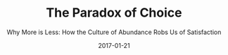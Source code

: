 ---
date: 2017-01-21
dateYear: 2017
isbn: 9780061748998
title: The Paradox of Choice
subtitle: "Why More is Less: How the Culture of Abundance Robs Us of Satisfaction"
description: "Whether we're buying a pair of jeans, ordering a cup of coffee, selecting a long-distance carrier, applying to college, choosing a doctor, or setting up a 401(k), everyday decisions—both big and small—have become increasingly complex due to the overwhelming abundance of choice with which we are presented. As Americans, we assume that more choice means better options and greater satisfaction. But beware of excessive choice: choice overload can make you question the decisions you make before you even make them, it can set you up for unrealistically high expectations, and it can make you blame yourself for any and all failures. In the long run, this can lead to decision-making paralysis, anxiety, and perpetual stress. And, in a culture that tells us that there is no excuse for falling short of perfection when your options are limitless, too much choice can lead to clinical depression. In The Paradox of Choice, Barry Schwartz explains at what point choice—the hallmark of individual freedom and self-determination that we so cherish—becomes detrimental to our psychological and emotional well-being. In accessible, engaging, and anecdotal prose, Schwartz shows how the dramatic explosion in choice—from the mundane to the profound challenges of balancing career, family, and individual needs—has paradoxically become a problem instead of a solution. Schwartz also shows how our obsession with choice encourages us to seek that which makes us feel worse. By synthesizing current research in the social sciences, Schwartz makes the counter intuitive case that eliminating choices can greatly reduce the stress, anxiety, and busyness of our lives. He offers eleven practical steps on how to limit choices to a manageable number, have the discipline to focus on those that are important and ignore the rest, and ultimately derive greater satisfaction from the choices you have to make."
cover: cover-paradox-of-choice.jpeg
coverGoogle: https://books.google.com/books/content?id=g422yyua-P8C&printsec=frontcover&img=1&zoom=1&edge=curl&source=gbs_api
pageCount: 304
authors: Barry Schwartz
publishers: Harper Collins
published: 2009-10-13
publishedYear: 2009
shelves:
- non-fiction
skills:
- information-architecture
- ux-psychology
portfolioFeature: true
---